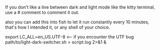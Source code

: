 If you don't like a line between dark and light mode like the kitty terminal, use a # comment to comment it out. 

also you can add this into fish to let it run constantly every 10 minutes, that's how I intended it, or any shell of your choice.

export LC_ALL=en_US.UTF-8 <-- if you encounter the UTF bug
path/to/light-dark-switcher.sh > script.log 2>&1 &

